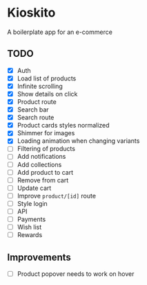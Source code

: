 # Kioskito

A boilerplate app for an e-commerce

## TODO
- [x] Auth
- [x] Load list of products
- [x] Infinite scrolling
- [x] Show details on click
- [x] Product route
- [x] Search bar
- [x] Search route
- [x] Product cards styles normalized
- [x] Shimmer for images
- [x] Loading animation when changing variants
- [ ] Filtering of products
- [ ] Add notifications
- [ ] Add collections
- [ ] Add product to cart
- [ ] Remove from cart
- [ ] Update cart
- [ ] Improve `product/[id]` route
- [ ] Style login
- [ ] API
- [ ] Payments
- [ ] Wish list
- [ ] Rewards

## Improvements
- [ ] Product popover needs to work on hover
